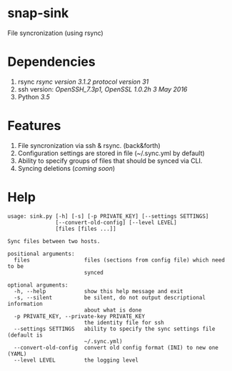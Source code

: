 # snap-sink
File syncronization (using rsync)

# Dependencies
1. rsync *rsync  version 3.1.2  protocol version 31*
2. ssh version: *OpenSSH_7.3p1, OpenSSL 1.0.2h  3 May 2016*
3. Python *3.5*

# Features
1. File syncronization via ssh & rsync. (back&forth)
2. Configuration settings are stored in file (~/.sync.yml by default)
3. Ability to specify groups of files that should be synced via CLI.
4. Syncing deletions (_coming soon_)

# Help
```
usage: sink.py [-h] [-s] [-p PRIVATE_KEY] [--settings SETTINGS]
               [--convert-old-config] [--level LEVEL]
               [files [files ...]]

Sync files between two hosts.

positional arguments:
  files                 files (sections from config file) which need to be
                        synced

optional arguments:
  -h, --help            show this help message and exit
  -s, --silent          be silent, do not output descriptional information
                        about what is done
  -p PRIVATE_KEY, --private-key PRIVATE_KEY
                        the identity file for ssh
  --settings SETTINGS   ability to specify the sync settings file (default is
                        ~/.sync.yml)
  --convert-old-config  convert old config format (INI) to new one (YAML)
  --level LEVEL         the logging level

```

